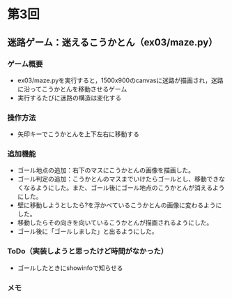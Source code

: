# 第3回
## 迷路ゲーム：迷えるこうかとん（ex03/maze.py）
### ゲーム概要
- ex03/maze.pyを実行すると，1500x900のcanvasに迷路が描画され，迷路に沿ってこうかとんを移動させるゲーム
- 実行するたびに迷路の構造は変化する
### 操作方法
- 矢印キーでこうかとんを上下左右に移動する
### 追加機能
- ゴール地点の追加：右下のマスにこうかとんの画像を描画した。
- ゴール判定の追加：こうかとんのマスまでいけたらゴールとし、移動できなくなるようにした。また、ゴール後にゴール地点のこうかとんが消えるようにした。
- 壁に移動しようとしたら?を浮かべているこうかとんの画像に変わるようにした。
- 移動したらその向きを向いているこうかとんが描画されるようにした。
- ゴール後に「ゴールしました」と出るようにした。
### ToDo（実装しようと思ったけど時間がなかった）
- ゴールしたときにshowinfoで知らせる
### メモ